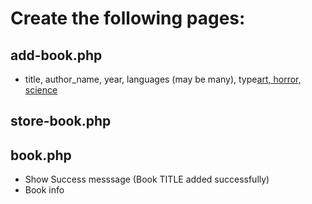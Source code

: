 # Create the following pages:
## add-book.php
- title, author_name, year, languages (may be many), type[art, horror, science](radio)
## store-book.php
## book.php 
- Show Success messsage (Book TITLE added successfully)
- Book info